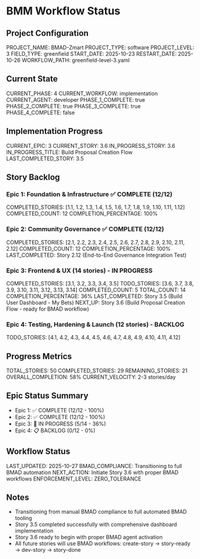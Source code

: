 # BMM Workflow Status

## Project Configuration

PROJECT_NAME: BMAD-Zmart
PROJECT_TYPE: software
PROJECT_LEVEL: 3
FIELD_TYPE: greenfield
START_DATE: 2025-10-23
RESTART_DATE: 2025-10-26
WORKFLOW_PATH: greenfield-level-3.yaml

## Current State

CURRENT_PHASE: 4
CURRENT_WORKFLOW: implementation
CURRENT_AGENT: developer
PHASE_1_COMPLETE: true
PHASE_2_COMPLETE: true
PHASE_3_COMPLETE: true
PHASE_4_COMPLETE: false

## Implementation Progress

CURRENT_EPIC: 3
CURRENT_STORY: 3.6
IN_PROGRESS_STORY: 3.6
IN_PROGRESS_TITLE: Build Proposal Creation Flow
LAST_COMPLETED_STORY: 3.5

## Story Backlog

### Epic 1: Foundation & Infrastructure ✅ COMPLETE (12/12)
COMPLETED_STORIES: [1.1, 1.2, 1.3, 1.4, 1.5, 1.6, 1.7, 1.8, 1.9, 1.10, 1.11, 1.12]
COMPLETED_COUNT: 12
COMPLETION_PERCENTAGE: 100%

### Epic 2: Community Governance ✅ COMPLETE (12/12)
COMPLETED_STORIES: [2.1, 2.2, 2.3, 2.4, 2.5, 2.6, 2.7, 2.8, 2.9, 2.10, 2.11, 2.12]
COMPLETED_COUNT: 12
COMPLETION_PERCENTAGE: 100%
LAST_COMPLETED: Story 2.12 (End-to-End Governance Integration Test)

### Epic 3: Frontend & UX (14 stories) - IN PROGRESS
COMPLETED_STORIES: [3.1, 3.2, 3.3, 3.4, 3.5]
TODO_STORIES: [3.6, 3.7, 3.8, 3.9, 3.10, 3.11, 3.12, 3.13, 3.14]
COMPLETED_COUNT: 5
TOTAL_COUNT: 14
COMPLETION_PERCENTAGE: 36%
LAST_COMPLETED: Story 3.5 (Build User Dashboard - My Bets)
NEXT_UP: Story 3.6 (Build Proposal Creation Flow - ready for BMAD workflow)

### Epic 4: Testing, Hardening & Launch (12 stories) - BACKLOG
TODO_STORIES: [4.1, 4.2, 4.3, 4.4, 4.5, 4.6, 4.7, 4.8, 4.9, 4.10, 4.11, 4.12]

## Progress Metrics

TOTAL_STORIES: 50
COMPLETED_STORIES: 29
REMAINING_STORIES: 21
OVERALL_COMPLETION: 58%
CURRENT_VELOCITY: 2-3 stories/day

## Epic Status Summary

- Epic 1: ✅ COMPLETE (12/12 - 100%)
- Epic 2: ✅ COMPLETE (12/12 - 100%)
- Epic 3: 🔄 IN PROGRESS (5/14 - 36%)
- Epic 4: 📋 BACKLOG (0/12 - 0%)

## Workflow Status

LAST_UPDATED: 2025-10-27
BMAD_COMPLIANCE: Transitioning to full BMAD automation
NEXT_ACTION: Initiate Story 3.6 with proper BMAD workflows
ENFORCEMENT_LEVEL: ZERO_TOLERANCE

## Notes

- Transitioning from manual BMAD compliance to full automated BMAD tooling
- Story 3.5 completed successfully with comprehensive dashboard implementation
- Story 3.6 ready to begin with proper BMAD agent activation
- All future stories will use BMAD workflows: create-story → story-ready → dev-story → story-done
